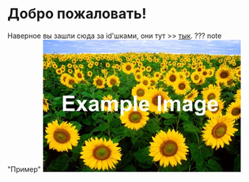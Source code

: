 # Добро пожаловать!

Наверное вы зашли сюда за id'шками, они тут >> [тык](https://ravenere.github.io/sulphur-dioxide/ID/Каталог).
??? note "Пример"
    ![Нажмите, чтобы увеличить](assets/images/Example.jpg)
